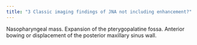 ```yaml
---
title: "3 Classic imaging findings of JNA not including enhancement?"
---
```

Nasopharyngeal mass. Expansion of the pterygopalatine fossa. Anterior bowing or displacement of the posterior maxillary sinus wall.

